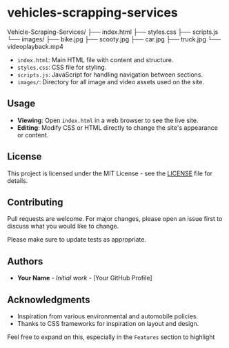 # vehicles-scrapping-services
Vehicle-Scraping-Services/
├── index.html
├── styles.css
├── scripts.js
└── images/
    ├── bike.jpg
    ├── scooty.jpg
    ├── car.jpg
    ├── truck.jpg
    └── videoplayback.mp4

- `index.html`: Main HTML file with content and structure.
- `styles.css`: CSS file for styling.
- `scripts.js`: JavaScript for handling navigation between sections.
- `images/`: Directory for all image and video assets used on the site.

## Usage

- **Viewing**: Open `index.html` in a web browser to see the live site.
- **Editing**: Modify CSS or HTML directly to change the site's appearance or content.

## License

This project is licensed under the MIT License - see the [LICENSE](LICENSE) file for details.

## Contributing

Pull requests are welcome. For major changes, please open an issue first to discuss what you would like to change.

Please make sure to update tests as appropriate.

## Authors

- **Your Name** - *Initial work* - [Your GitHub Profile]

## Acknowledgments

- Inspiration from various environmental and automobile policies.
- Thanks to CSS frameworks for inspiration on layout and design.

Feel free to expand on this, especially in the `Features` section to highlight 
